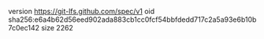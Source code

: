 version https://git-lfs.github.com/spec/v1
oid sha256:e6a4b62d56eed902ada883cb1cc0fcf54bbfdedd717c2a5a93e6b10b7c0ec142
size 2262
